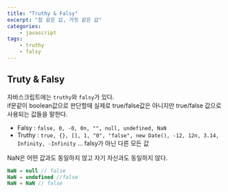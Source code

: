 ```yaml
--- 
title: "Truthy & Falsy" 
excerpt: "참 같은 값, 거짓 같은 값"
categories: 
    - javascript
tags: 
    - truthy
    - falsy
--- 
```

## Truty & Falsy

자바스크립트에는 `truthy`와 `falsy`가 있다.  
if문같이 boolean값으로 판단할때 실제로 true/false값은 아니지만 true/false 값으로 사용되는 값들을 말한다.  

- Falsy : `false, 0, -0, 0n, "", null, undefined, NaN`
- Truthy : `true, {}, [], 1, "0", "false", new Date(), -12, 12n, 3.14, Infinity, -Infinity` ... falsy가 아닌 다른 모든 값

NaN은 어떤 값과도 동일하지 않고 자기 자신과도 동일하지 않다.
```javascript
NaN = null // false
NaN = undefined //false
NaN = NaN // false
```